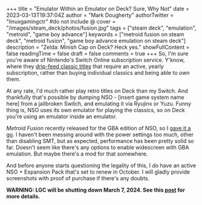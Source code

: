 +++
title = "Emulator Within an Emulator on Deck? Sure, Why Not"
date = 2023-03-13T19:37:04Z
author = "Mark Dougherty"
authorTwitter = "linuxgamingctr" #do not include @
cover = "/images/steam_deck/photos/fusion.jpg"
tags = ["steam deck", "emulation", "metroid", "game boy advance"]
keywords = ["metroid fusion on steam deck", "metroid fusion", "game boy advance emulation on steam deck"]
description = "Zelda: Minish Cap on Deck? Heck yes."
showFullContent = false
readingTime = false
draft = false
comments = true
+++
So, I'm sure you're aware of Nintendo's Switch Online subscription service. Y'know, where they [drip-feed classic titles](https://viewsink.com/nintendos-game-preservation-efforts-continues-to-crawl-forward-at-a-snails-pace/) that require an active, yearly subscription, rather than buying individual classics and being able to *own* them.

At any rate, I'd much rather play retro titles on Deck than my Switch. And thankfully that's possible by dumping NSO - [insert game system name here] from a jailbroken Switch, and emulating it via Ryujinx or Yuzu. Funny thing is, NSO uses its own emulator for playing the classics, so on Deck you're using an emulator inside an emulator.

*Metroid Fusion* recently released for the GBA edition of NSO, so I [gave it a go](https://www.youtube.com/watch?v=ay-nPJp5kRI). I haven't been messing around with the power settings too much, other than disabling SMT, but as expected, performance has been pretty solid so far. Doesn't seem like there's any options to enable widescreen with GBA emulation. But maybe there's a mod for that somewhere.

And before anyone starts questioning the legality of this, I *do* have an active NSO + Expansion Pack that's set to renew in October. I will gladly provide screenshots with proof of purchase if there's any doubts.

**WARNING: LGC will be shutting down March 7, 2024. See this [post](https://linuxgamingcentral.com/posts/the-end-of-lgc/) for more details.**
